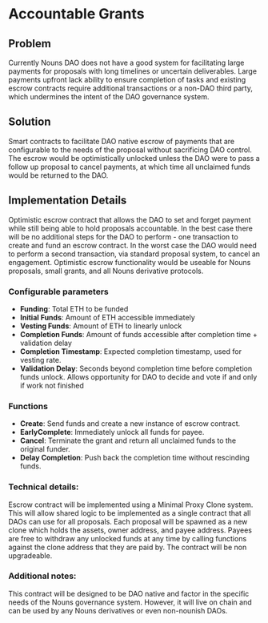 # Accountable Grants

## Problem
Currently Nouns DAO does not have a good system for facilitating large payments for proposals with long timelines or uncertain deliverables. Large payments upfront lack ability to ensure completion of tasks and existing escrow contracts require additional transactions or a non-DAO third party, which undermines the intent of the DAO governance system.

## Solution
Smart contracts to facilitate DAO native escrow of payments that are configurable to the needs of the proposal without sacrificing DAO control. The escrow would be optimistically unlocked unless the DAO were to pass a follow up proposal to cancel payments, at which time all unclaimed funds would be returned to the DAO.

## Implementation Details
Optimistic escrow contract that allows the DAO to set and forget payment while still being able to hold proposals accountable. In the best case there will be no additional steps for the DAO to perform - one transaction to create and fund an escrow contract. In the worst case the DAO would need to perform a second transaction, via standard proposal system, to cancel an engagement. Optimistic escrow functionality would be useable for Nouns proposals, small grants, and all Nouns derivative protocols.

### Configurable parameters
- **Funding**: Total ETH to be funded
- **Initial Funds**: Amount of ETH accessible immediately
- **Vesting Funds**: Amount of ETH to linearly unlock
- **Completion Funds**: Amount of funds accessible after completion time + validation delay
- **Completion Timestamp**: Expected completion timestamp, used for vesting rate.
- **Validation Delay**: Seconds beyond completion time before completion funds unlock. Allows opportunity for DAO to decide and vote if and only if work not finished

### Functions
- **Create**: Send funds and create a new instance of escrow contract.
- **EarlyComplete**: Immediately unlock all funds for payee.
- **Cancel**: Terminate the grant and return all unclaimed funds to the original funder.
- **Delay Completion**: Push back the completion time without rescinding funds.

### Technical details:
Escrow contract will be implemented using a Minimal Proxy Clone system. This will allow shared logic to be implemented as a single contract that all DAOs can use for all proposals. Each proposal will be spawned as a new clone which holds the assets, owner address, and payee address. Payees are free to withdraw any unlocked funds at any time by calling functions against the clone address that they are paid by. The contract will be non upgradeable.

### Additional notes:
This contract will be designed to be DAO native and factor in the specific needs of the Nouns governance system. However, it will live on chain and can be used by any Nouns derivatives or even non-nounish DAOs.
